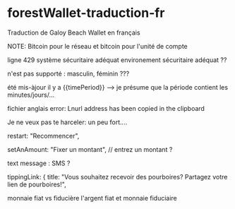 # forestWallet-traduction-fr
Traduction de Galoy Beach Wallet en français


NOTE: Bitcoin pour le réseau et bitcoin pour l'unité de compte

ligne 429
système sécuritaire adéquat
environement sécuritaire adéquat ??

n'est pas supporté : masculin, féminin ???

été mis-àjour il y a {{timePeriod}} --> je présume que la période contient les minutes/jours/...


fichier anglais error: Lnurl address has been copied in the clipboard

Je ne veux pas te harceler: un peu fort....

restart: "Recommencer",

setAnAmount: "Fixer un montant",  // entrez un montant ?

text message : SMS ?

tippingLink: {
    title: "Vous souhaitez recevoir des pourboires? Partagez votre lien de pourboires!",


monnaie fiat vs fiducière
l'argent fiat et monnaie fiduciaire